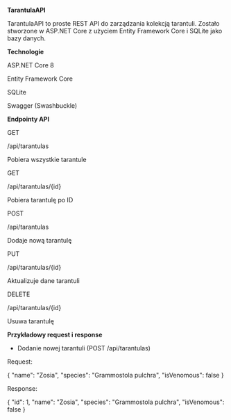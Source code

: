 __TarantulaAPI__

TarantulaAPI to proste REST API do zarządzania kolekcją tarantuli. Zostało stworzone w ASP.NET Core z użyciem Entity Framework Core i SQLite jako bazy danych.

__Technologie__

ASP.NET Core 8

Entity Framework Core

SQLite

Swagger (Swashbuckle)

__Endpointy API__

GET

/api/tarantulas

Pobiera wszystkie tarantule

GET

/api/tarantulas/{id}

Pobiera tarantulę po ID

POST

/api/tarantulas

Dodaje nową tarantulę

PUT

/api/tarantulas/{id}

Aktualizuje dane tarantuli

DELETE

/api/tarantulas/{id}

Usuwa tarantulę

__Przykładowy request i response__

- Dodanie nowej tarantuli (POST /api/tarantulas)

Request:

{
    "name": "Zosia",
    "species": "Grammostola pulchra",
    "isVenomous": false
}

Response:

{
    "id": 1,
    "name": "Zosia",
    "species": "Grammostola pulchra",
    "isVenomous": false
}
